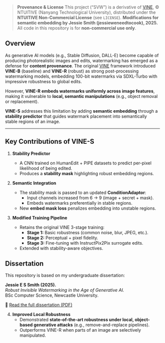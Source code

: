 > **Provenance & License**
> This project (“SVW”) is a derivative of [VINE](https://github.com/Shilin-LU/VINE), © NTUITIVE (Nanyang Technological University), distributed under the **NTUITIVE Non-Commercial License** (see `LICENSE`).
> **Modifications for semantic embedding by Jessie Smith (jessieweneedtocook), 2025.**
> All code in this repository is for **non-commercial use only**.


## Overview

As generative AI models (e.g., Stable Diffusion, DALL-E) become capable of producing photorealistic images and edits, watermarking has emerged as a defense for **content provenance**. The original [VINE](https://github.com/Shilin-LU/VINE) framework introduced **VINE-B** (baseline) and **VINE-R** (robust) as strong post-processing watermarking models, embedding 100-bit watermarks via SDXL-Turbo with impressive robustness to global edits.

However, **VINE-R embeds watermarks uniformly across image features**, making it vulnerable to **local, semantic manipulations** (e.g., object removal or replacement).  

**VINE-S** addresses this limitation by adding **semantic embedding** through a **stability predictor** that guides watermark placement into semantically stable regions of an image.

---

## Key Contributions of VINE-S

1. **Stability Predictor**
   - A CNN trained on HumanEdit + PIPE datasets to predict per-pixel likelihood of being edited.
   - Produces a **stability mask** highlighting robust embedding regions.

2. **Semantic Integration**
   - The stability mask is passed to an updated **ConditionAdaptor**:
     - Input channels increased from 6 → 9 (image + secret + mask).
     - Embeds watermarks preferentially in stable regions.
   - New **embed mask loss** penalizes embedding into unstable regions.

3. **Modified Training Pipeline**
   - Retains the original VINE 3-stage training:
     - **Stage 1:** Basic robustness (common noise, blur, JPEG, etc.).
     - **Stage 2:** Perceptual + pixel fidelity.
     - **Stage 3:** Fine-tuning with InstructPix2Pix surrogate edits.
   - Extended with stability-aware objectives.
  
## Dissertation

This repository is based on my undergraduate dissertation:

**Jessie E S Smith (2025).**  
*Robust Invisible Watermarking in the Age of Generative AI.*  
BSc Computer Science, Newcastle University.  

📄 [Read the full dissertation (PDF)](docs/Diss_FINAL.pdf)

4. **Improved Local Robustness**
   - Demonstrated **state-of-the-art robustness under local, object-based generative attacks** (e.g., remove-and-replace pipelines).
   - Outperforms VINE-R when parts of an image are selectively manipulated.
